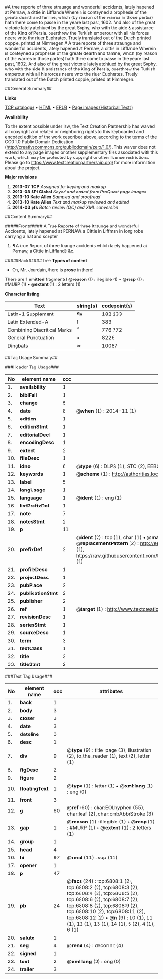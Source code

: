 #A true reporte of three straunge and wonderful accidents, lately hapened at Pernaw, a cittie in Lifflande Wherein is conteyned a prophesie of the greate dearth and famine, which (by reason of the warres in those partes) hath there come to passe in the yeare last past, 1602. And also of the great victorie lately atchiued by the great Sophy, who with the aide & assistance of the King of Persia, ouerthrew the Turkish emperour with all his forces neere vnto the riuer Euphrates. Truely translated out of the Dutch printed coppie, printed at Nimmegen.#
A true reporte of three straunge and wonderful accidents, lately hapened at Pernaw, a cittie in Lifflande Wherein is conteyned a prophesie of the greate dearth and famine, which (by reason of the warres in those partes) hath there come to passe in the yeare last past, 1602. And also of the great victorie lately atchiued by the great Sophy, who with the aide & assistance of the King of Persia, ouerthrew the Turkish emperour with all his forces neere vnto the riuer Euphrates. Truely translated out of the Dutch printed coppie, printed at Nimmegen.

##General Summary##

**Links**

[TCP catalogue](http://www.ota.ox.ac.uk/tcp/)  • 
[HTML](http://tei.it.ox.ac.uk/tcp/Texts-HTML/free/A09/A09478.html)  • 
[EPUB](http://tei.it.ox.ac.uk/tcp/Texts-EPUB/free/A09/A09478.epub) • 
[Page images (Historical Texts)](https://historicaltexts.jisc.ac.uk/eebo-99842175e)

**Availability**

To the extent possible under law, the Text Creation Partnership has waived all copyright and related or neighboring rights to this keyboarded and encoded edition of the work described above, according to the terms of the CC0 1.0 Public Domain Dedication (http://creativecommons.org/publicdomain/zero/1.0/). This waiver does not extend to any page images or other supplementary files associated with this work, which may be protected by copyright or other license restrictions. Please go to https://www.textcreationpartnership.org/ for more information about the project.

**Major revisions**

1. __2013-07__ __TCP__ *Assigned for keying and markup*
1. __2013-08__ __SPi Global__ *Keyed and coded from ProQuest page images*
1. __2013-10__ __Kate Allen__ *Sampled and proofread*
1. __2013-10__ __Kate Allen__ *Text and markup reviewed and edited*
1. __2014-03__ __pfs__ *Batch review (QC) and XML conversion*

##Content Summary##

#####Front#####
A True Reporte of three ſtraunge and wonderful Accidents, lately hapened at PERNAW, a Cittie in Liffman in long robe carrying a hat and scepter
1. ¶ A true Report of three ſtrange accidents which lately happened at Pernaw, a Cittie in Lifflandé &c.

#####Back#####
tree
**Types of content**

  * Oh, Mr. Jourdain, there is **prose** in there!

There are 1 **omitted** fragments! 
 @__reason__ (1) : illegible (1)  •  @__resp__ (1) : #MURP (1)  •  @__extent__ (1) : 2 letters (1)

**Character listing**


|Text|string(s)|codepoint(s)|
|---|---|---|
|Latin-1 Supplement|¶é|182 233|
|Latin Extended-A|ſ|383|
|Combining             Diacritical Marks|̈̄|776 772|
|General Punctuation|•|8226|
|Dingbats|❧|10087|

##Tag Usage Summary##

###Header Tag Usage###

|No|element name|occ|attributes|
|---|---|---|---|
|1.|__availability__|1||
|2.|__biblFull__|1||
|3.|__change__|5||
|4.|__date__|8| @__when__ (1) : 2014-11 (1)|
|5.|__edition__|1||
|6.|__editionStmt__|1||
|7.|__editorialDecl__|1||
|8.|__encodingDesc__|1||
|9.|__extent__|2||
|10.|__fileDesc__|1||
|11.|__idno__|6| @__type__ (6) : DLPS (1), STC (2), EEBO-CITATION (1), PROQUEST (1), VID (1)|
|12.|__keywords__|1| @__scheme__ (1) : http://authorities.loc.gov/ (1)|
|13.|__label__|5||
|14.|__langUsage__|1||
|15.|__language__|1| @__ident__ (1) : eng (1)|
|16.|__listPrefixDef__|1||
|17.|__note__|7||
|18.|__notesStmt__|2||
|19.|__p__|11||
|20.|__prefixDef__|2| @__ident__ (2) : tcp (1), char (1)  •  @__matchPattern__ (2) : ([0-9\-]+):([0-9IVX]+) (1), (.+) (1)  •  @__replacementPattern__ (2) : http://eebo.chadwyck.com/downloadtiff?vid=$1&page=$2 (1), https://raw.githubusercontent.com/textcreationpartnership/Texts/master/tcpchars.xml#$1 (1)|
|21.|__profileDesc__|1||
|22.|__projectDesc__|1||
|23.|__pubPlace__|2||
|24.|__publicationStmt__|2||
|25.|__publisher__|2||
|26.|__ref__|1| @__target__ (1) : http://www.textcreationpartnership.org/docs/. (1)|
|27.|__revisionDesc__|1||
|28.|__seriesStmt__|1||
|29.|__sourceDesc__|1||
|30.|__term__|3||
|31.|__textClass__|1||
|32.|__title__|3||
|33.|__titleStmt__|2||


###Text Tag Usage###

|No|element name|occ|attributes|
|---|---|---|---|
|1.|__back__|1||
|2.|__body__|3||
|3.|__closer__|3||
|4.|__date__|3||
|5.|__dateline__|3||
|6.|__desc__|1||
|7.|__div__|9| @__type__ (9) : title_page (3), illustration (2), to_the_reader (1), text (2), letter (1)|
|8.|__figDesc__|2||
|9.|__figure__|2||
|10.|__floatingText__|1| @__type__ (1) : letter (1)  •  @__xml:lang__ (1) : eng (0)|
|11.|__front__|3||
|12.|__g__|60| @__ref__ (60) : char:EOLhyphen (55), char:leaf (2), char:cmbAbbrStroke (3)|
|13.|__gap__|1| @__reason__ (1) : illegible (1)  •  @__resp__ (1) : #MURP (1)  •  @__extent__ (1) : 2 letters (1)|
|14.|__group__|1||
|15.|__head__|4||
|16.|__hi__|97| @__rend__ (11) : sup (11)|
|17.|__opener__|1||
|18.|__p__|47||
|19.|__pb__|24| @__facs__ (24) : tcp:6808:1 (2), tcp:6808:2 (2), tcp:6808:3 (2), tcp:6808:4 (2), tcp:6808:5 (2), tcp:6808:6 (2), tcp:6808:7 (2), tcp:6808:8 (2), tcp:6808:9 (2), tcp:6808:10 (2), tcp:6808:11 (2), tcp:6808:12 (2)  •  @__n__ (9) : 10 (1), 11 (1), 12 (1), 13 (1), 14 (1), 5 (2), 4 (1), 6 (1)|
|20.|__salute__|1||
|21.|__seg__|4| @__rend__ (4) : decorInit (4)|
|22.|__signed__|1||
|23.|__text__|2| @__xml:lang__ (2) : eng (0)|
|24.|__trailer__|3||
